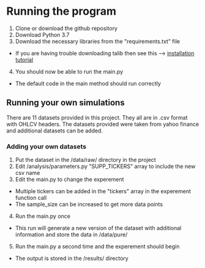 # Running the program
1. Clone or download the github repository
2. Download Python 3.7
3. Download the necessary libraries from the "requirements.txt" file
+ If you are having trouble downloading talib then see this -->
<a href="https://blog.quantinsti.com/install-ta-lib-python/#windows">installation tutorial</a>
4. You should now be able to run the main.py
+ The default code in the main method should run correctly

## Running your own simulations
There are 11 datasets provided in this project. They all are in .csv format with OHLCV headers.
The datasets provided were taken from yahoo finance and additional datasets can be added.

### Adding your own datasets
1. Put the dataset in the /data/raw/ directory in the project
2. Edit /analysis/parameters.py "SUPP_TICKERS" array to include the new csv name
3. Edit the main.py to change the experement
+ Multiple tickers can be added in the "tickers" array in the experement function call
+ The sample_size can be increased to get more data points
4. Run the main.py once
+ This run will generate a new version of the dataset with additional information and store the data in /data/pure/
5. Run the main.py a second time and the experement should begin
+ The output is stored in the /results/ directory